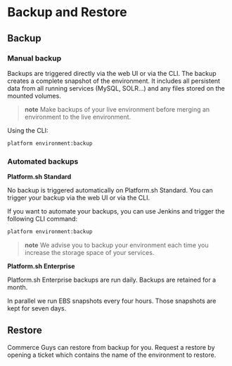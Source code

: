 # Backup and Restore

## Backup

### Manual backup

Backups are triggered directly via the web UI or via the CLI. The backup
creates a complete snapshot of the environment. It includes all
persistent data from all running services (MySQL, SOLR...) and any files
stored on the mounted volumes.

> **note**
> Make backups of your live environment before merging an environment to the live environment.

Using the CLI:

```bash
platform environment:backup
```

### Automated backups

**Platform.sh Standard**

No backup is triggered automatically on Platform.sh Standard. You can
trigger your backup via the web UI or via the CLI.

If you want to automate your backups, you can use Jenkins and trigger
the following CLI command:

```bash
platform environment:backup
```

> **note**
> We advise you to backup your environment each time you increase the storage space of your services.

**Platform.sh Enterprise**

Platform.sh Enterprise backups are run daily. Backups are retained for a
month.

In parallel we run EBS snapshots every four hours. Those snapshots are
kept for seven days.

## Restore

Commerce Guys can restore from backup for you. Request a restore by
opening a ticket which contains the name of the environment to restore.
